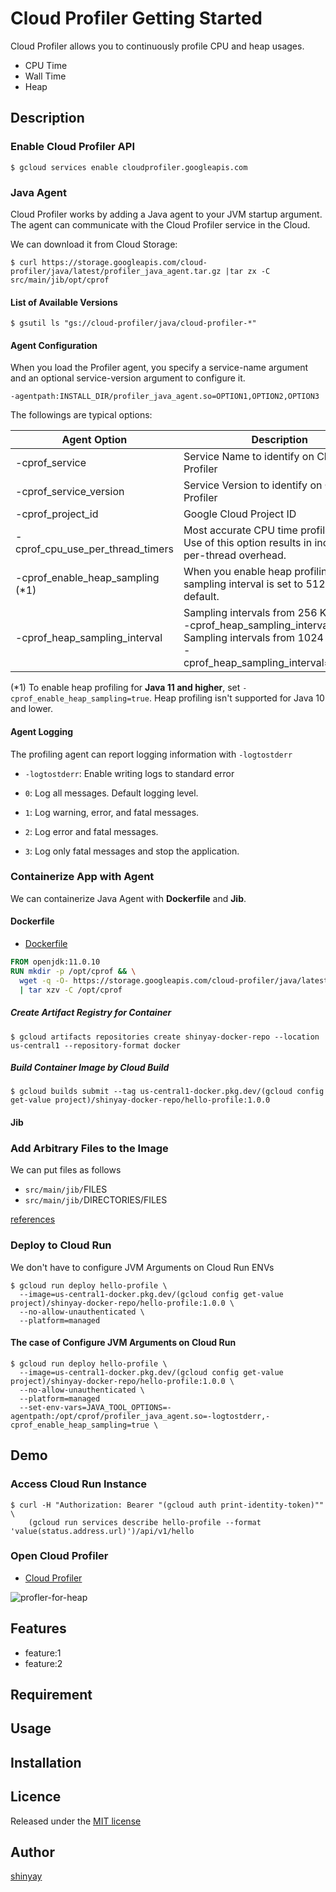 # Cloud Profiler Getting Started

Cloud Profiler allows you to continuously profile CPU and heap usages.

- CPU Time
- Wall Time
- Heap

## Description
### Enable Cloud Profiler API
```shell script
$ gcloud services enable cloudprofiler.googleapis.com
```

### Java Agent
Cloud Profiler works by adding a Java agent to your JVM startup argument.
The agent can communicate with the Cloud Profiler service in the Cloud.

We can download it from Cloud Storage:
```shell script
$ curl https://storage.googleapis.com/cloud-profiler/java/latest/profiler_java_agent.tar.gz |tar zx -C src/main/jib/opt/cprof
```

#### List of Available Versions
```shell script
$ gsutil ls "gs://cloud-profiler/java/cloud-profiler-*"
```

#### Agent Configuration
When you load the Profiler agent, you specify a service-name argument and an optional service-version argument to configure it.

`-agentpath:INSTALL_DIR/profiler_java_agent.so=OPTION1,OPTION2,OPTION3`

The followings are typical options:

|Agent Option|Description|Default|
|------------|-----------|-------|
|-cprof_service|Service Name to identify on Cloud Profiler||
|-cprof_service_version|Service Version to identify on Cloud Profiler||
|-cprof_project_id|Google Cloud Project ID||
|-cprof_cpu_use_per_thread_timers|Most accurate CPU time profiles.<BR>Use of this option results in increased per-thread overhead.|false|
|-cprof_enable_heap_sampling (*1)|When you enable heap profiling, the sampling interval is set to 512 KiB by default.|false|
|-cprof_heap_sampling_interval|Sampling intervals from 256 KiB<BR>-cprof_heap_sampling_interval=262144<BR>Sampling intervals from 1024 KiB<BR>-cprof_heap_sampling_interval=1048576||

(*1)
To enable heap profiling for **Java 11 and higher**, set `-cprof_enable_heap_sampling=true`.
Heap profiling isn't supported for Java 10 and lower.

#### Agent Logging
The profiling agent can report logging information with `-logtostderr`

- `-logtostderr`: Enable writing logs to standard error

- `0`: Log all messages. Default logging level.
- `1`: Log warning, error, and fatal messages.
- `2`: Log error and fatal messages.
- `3`: Log only fatal messages and stop the application.

### Containerize App with Agent
We can containerize Java Agent with **Dockerfile** and **Jib**.

#### Dockerfile

- [Dockerfile](Dockerfile)

```dockerfile
FROM openjdk:11.0.10
RUN mkdir -p /opt/cprof && \
  wget -q -O- https://storage.googleapis.com/cloud-profiler/java/latest/profiler_java_agent.tar.gz \
  | tar xzv -C /opt/cprof
```
##### Create Artifact Registry for Container
```shell script
$ gcloud artifacts repositories create shinyay-docker-repo --location us-central1 --repository-format docker
```

##### Build Container Image by Cloud Build

```shell script
$ gcloud builds submit --tag us-central1-docker.pkg.dev/(gcloud config get-value project)/shinyay-docker-repo/hello-profile:1.0.0
```

#### Jib
### Add Arbitrary Files to the Image
We can put files as follows

- `src/main/jib/`FILES
- `src/main/jib/`DIRECTORIES/FILES

[references](https://github.com/GoogleContainerTools/jib/blob/master/jib-maven-plugin/README.md#adding-arbitrary-files-to-the-image)

### Deploy to Cloud Run
We don't have to configure JVM Arguments on Cloud Run ENVs

```shell script
$ gcloud run deploy hello-profile \
  --image=us-central1-docker.pkg.dev/(gcloud config get-value project)/shinyay-docker-repo/hello-profile:1.0.0 \
  --no-allow-unauthenticated \
  --platform=managed
```

#### The case of Configure JVM Arguments on Cloud Run

```shell script
$ gcloud run deploy hello-profile \
  --image=us-central1-docker.pkg.dev/(gcloud config get-value project)/shinyay-docker-repo/hello-profile:1.0.0 \
  --no-allow-unauthenticated \
  --platform=managed
  --set-env-vars=JAVA_TOOL_OPTIONS=-agentpath:/opt/cprof/profiler_java_agent.so=-logtostderr,-cprof_enable_heap_sampling=true \
```

## Demo
### Access Cloud Run Instance
```shell script
$ curl -H "Authorization: Bearer "(gcloud auth print-identity-token)"" \
    (gcloud run services describe hello-profile --format 'value(status.address.url)')/api/v1/hello
```

### Open Cloud Profiler
- [Cloud Profiler](https://console.cloud.google.com/profiler?_ga=2.172112163.1211938147.1612136098-983599867.1599137884)

![profler-for-heap](https://user-images.githubusercontent.com/3072734/106996668-b56cf600-67c4-11eb-9876-0d0f1fee25f7.png)

## Features

- feature:1
- feature:2

## Requirement

## Usage

## Installation

## Licence

Released under the [MIT license](https://gist.githubusercontent.com/shinyay/56e54ee4c0e22db8211e05e70a63247e/raw/34c6fdd50d54aa8e23560c296424aeb61599aa71/LICENSE)

## Author

[shinyay](https://github.com/shinyay)
